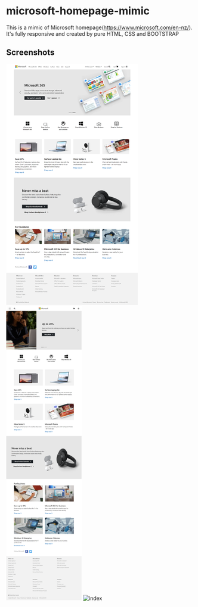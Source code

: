 # microsoft-homepage-mimic
This is a mimic of Microsoft homepage(https://www.microsoft.com/en-nz/). 
It's fully responsive and created by pure HTML, CSS and BOOTSTRAP

## Screenshots
<img src="https://github.com/JingyiNiu/microsoft-homepage-mimic/blob/master/screenshots/index.png" alt="index" width="70%">

<div>
<img src="https://github.com/JingyiNiu/microsoft-homepage-mimic/blob/master/screenshots/index.pad.png" alt="index" width="40%">
<img src="https://github.com/JingyiNiu/microsoft-homepage-mimic/blob/master/screenshots/index.phone.png" alt="index"width="40%">
</div>
